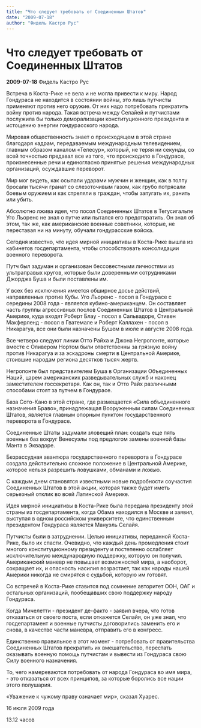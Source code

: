 ```yaml
---
title: "Что следует требовать от Соединенных Штатов"
date: "2009-07-18"
author: "Фидель Кастро Рус"
---
```


# Что следует требовать от Соединенных Штатов

**2009-07-18** Фидель Кастро Рус

Встреча в Коста-Рике не вела и не могла привести к миру. Народ Гондураса не находится в состоянии войны, это лишь путчисты применяют против него оружие. От них надо потребовать прекратить войну против народа. Такая встреча между Селайей и путчистами послужила бы только деморализации конституционного президента и истощению энергии гондурасского народа.

Мировая общественность знает о происходящем в этой стране благодаря кадрам, передаваемым международным телевидением, главным образом каналом «Телесур», который, не теряя ни секунды, со всей точностью предавал все из того, что происходило в Гондурасе, произнесенные речи и единогласно принятые решения международных организаций, осуждавшие переворот.

Мир мог видеть, как осыпали ударами мужчин и женщин, как в толпу бросали тысячи гранат со слезоточивым газом, как грубо потрясали боевым оружием и как стреляли в граждан, чтобы запугать их, ранить или убить.

Абсолютно лжива идея, что посол Соединенных Штатов в Тегусигальпе Уго Льоренс не знал о путче или пытался его предотвратить. Он знал об этом, так же, как американские военные советники, которые, не переставая ни на минуту, обучали гондурасские войска.

Сегодня известно, что идея мирной инициативы в Коста-Рике вышла из кабинетов госдепартамента, чтобы способствовать консолидации военного переворота.

Путч был задуман и организован бессовестными личностями из ультраправых кругов, которые были доверенными сотрудниками Джорджа Буша и были поставлены им.

У всех без исключения имеется обширное досье действий, направленных против Кубы. Уго Льоренс - посол в Гондурасе с середины 2008 года - является кубино-американцем. Он составляет часть группы агрессивных послов Соединенных Штатов в Центральной Америке, куда входят Роберт Блау - посол в Сальвадоре, Стивен Макферленд - посол в Гватемале и Роберт Каллахен - посол в Никарагуа, все они были назначены Бушем в июле и августе 2008 года.

Все четверо следуют линии Отто Райха и Джона Негропонте, которые вместе с Оливером Нортом были ответственны за грязную войну против Никарагуа и за эскадроны смерти в Центральной Америке, стоившие народам региона десятков тысяч жертв.

Негропонте был представителем Буша в Организации Объединенных Наций, царем американских разведывательных служб и наконец заместителем госсекретаря. Как он, так и Отто Райх различными способами стоят за путчем в Гондурасе.

База Сото-Кано в этой стране, где размещается «Сила объединенного назначения Браво», принадлежащая Вооруженным силам Соединенных Штатов, является главным опорным пунктом государственного переворота в Гондурасе.

Соединенные Штаты задумали зловещий план: создать еще пять военных баз вокруг Венесуэлы под предлогом замены военной базы Манта в Эквадоре.

Безрассудная авантюра государственного переворота в Гондурасе создала действительно сложное положение в Центральной Америке, которое нельзя разрешить ловушками, обманами и ложью.

С каждым днем становятся известными новые подробности соучастия Соединенных Штатов в этой акции, которая также будет иметь серьезный отклик во всей Латинской Америке.

Идея мирной инициативы в Коста-Рике была передана президенту этой страны из госдепартамента, когда Обама находился в Москве и заявил, выступая в одном российском университете, что единственным президентом Гондураса является Мануэль Селайя.

Путчисты были в затруднении. Целью инициативы, переданной Коста-Рике, было их спасти. Очевидно, что каждый день промедления стоит многого конституционному президенту и постепенно ослабляет исключительную международную поддержку, которую он получил. Американский маневр не повышает возможностей мира, а наоборот, сокращает их, и опасность насилия возрастает, так как народы нашей Америки никогда не смирятся с судьбой, которую им готовят.

Со встречей в Коста-Рике ставится под сомнение авторитет ООН, ОАГ и остальных организаций, пообещавших свою поддержку народу Гондураса.

Когда Мичелетти - президент де-факто - заявил вчера, что готов отказаться от своего поста, если откажется Селайя, он уже знал, что госдепартамент и военные путчисты договорились заменить его и снова, в качестве части маневра, отправить его в конгресс.

Единственно правильное в этот момент - потребовать от правительства Соединенных Штатов прекратить их вмешательство, перестать оказывать военную помощь путчистам и вывести из Гондураса свою Силу военного назначения.

То, чего намереваются потребовать от народа Гондураса во имя мира, - это отказаться от всех принципов, за которые боролись все нации этого полушария.

 «Уважение к чужому праву означает мир», сказал Хуарес.

16 июля 2009 года

13.12 часов